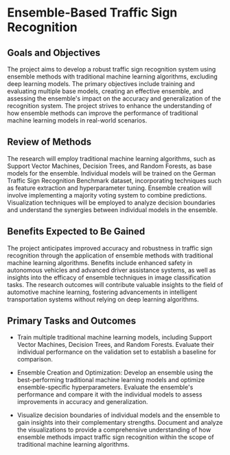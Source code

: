 # Ensemble-Based Traffic Sign Recognition

## Goals and Objectives

The project aims to develop a robust traffic sign recognition system using ensemble methods with traditional machine learning algorithms, excluding deep learning models. The primary objectives include training and evaluating multiple base models, creating an effective ensemble, and assessing the ensemble's impact on the accuracy and generalization of the recognition system. The project strives to enhance the understanding of how ensemble methods can improve the performance of traditional machine learning models in real-world scenarios. 

## Review of Methods

The research will employ traditional machine learning algorithms, such as Support Vector Machines, Decision Trees, and Random Forests, as base models for the ensemble. Individual models will be trained on the German Traffic Sign Recognition Benchmark dataset, incorporating techniques such as feature extraction and hyperparameter tuning. Ensemble creation will involve implementing a majority voting system to combine predictions. Visualization techniques will be employed to analyze decision boundaries and understand the synergies between individual models in the ensemble. 

## Benefits Expected to Be Gained

The project anticipates improved accuracy and robustness in traffic sign recognition through the application of ensemble methods with traditional machine learning algorithms. Benefits include enhanced safety in autonomous vehicles and advanced driver assistance systems, as well as insights into the efficacy of ensemble techniques in image classification tasks. The research outcomes will contribute valuable insights to the field of automotive machine learning, fostering advancements in intelligent transportation systems without relying on deep learning algorithms. 

## Primary Tasks and Outcomes

- Train multiple traditional machine learning models, including Support Vector Machines, Decision Trees, and Random Forests. Evaluate their individual performance on the validation set to establish a baseline for comparison.

- Ensemble Creation and Optimization: Develop an ensemble using the best-performing traditional machine learning models and optimize ensemble-specific hyperparameters. Evaluate the ensemble's performance and compare it with the individual models to assess improvements in accuracy and generalization.

- Visualize decision boundaries of individual models and the ensemble to gain insights into their complementary strengths. Document and analyze the visualizations to provide a comprehensive understanding of how ensemble methods impact traffic sign recognition within the scope of traditional machine learning algorithms.
